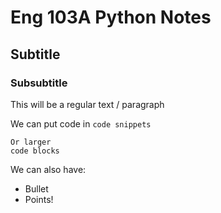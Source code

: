 # Eng 103A Python Notes

## Subtitle

### Subsubtitle

This will be a regular text / paragraph

We can put code in `code snippets`

```
Or larger
code blocks
```

We can also have:
- Bullet
- Points!
